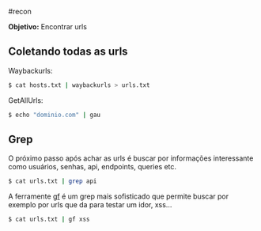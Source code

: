 #recon 

**Objetivo:** Encontrar urls

## Coletando todas as urls

Waybackurls:

```sh
$ cat hosts.txt | waybackurls > urls.txt
```

GetAllUrls:

```sh
$ echo "dominio.com" | gau
```


## Grep

O próximo passo após achar as urls é buscar por informações interessante como usuários, senhas, api, endpoints, queries etc.

```sh
$ cat urls.txt | grep api
```

A ferramente [gf](https://github.com/tomnomnom/gf) é um grep mais sofisticado que permite buscar por exemplo por urls que da para testar um idor, xss...

```sh
$ cat urls.txt | gf xss
```